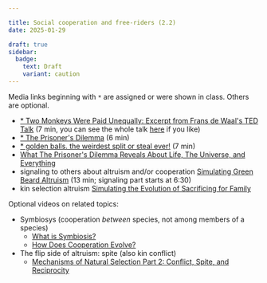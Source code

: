 ```yaml
---

title: Social cooperation and free-riders (2.2)
date: 2025-01-29

draft: true
sidebar:
  badge:
    text: Draft
    variant: caution
---
```


Media links beginning with `*` are assigned or were shown in class. Others are optional.

- [* Two Monkeys Were Paid Unequally: Excerpt from Frans de Waal's TED Talk](https://www.youtube.com/watch?v=meiU6TxysCg) (7 min, you can see the whole talk [here](https://www.youtube.com/watch?v=GcJxRqTs5nk) if you like)
- [* The Prisoner's Dilemma](https://www.youtube.com/watch?v=t9Lo2fgxWHw) (6 min)
- [* golden balls. the weirdest split or steal ever!](https://www.youtube.com/watch?v=S0qjK3TWZE8) (7 min)
- [What The Prisoner's Dilemma Reveals About Life, The Universe, and Everything](https://www.youtube.com/watch?v=mScpHTIi-kM)
- signaling to others about altruism and/or cooperation [Simulating Green Beard Altruism](https://www.youtube.com/watch?v=goePYJ74Ydg) (13 min; signaling part starts at 6:30)
- kin selection altruism [Simulating the Evolution of Sacrificing for Family](https://www.youtube.com/watch?v=iLX_r_WPrIw)

Optional videos on related topics:

- Symbiosys (cooperation _between_ species, not among members of a species)
	- [What is Symbiosis?](https://www.youtube.com/watch?v=eChtyqSqUIs)
	- [How Does Cooperation Evolve?](https://www.youtube.com/watch?v=1tz6WE4ALUs&t=15s)
- The flip side of altruism: spite (also kin conflict)
	- [Mechanisms of Natural Selection Part 2: Conflict, Spite, and Reciprocity](https://www.youtube.com/watch?v=nOfj9LxA7QY)
